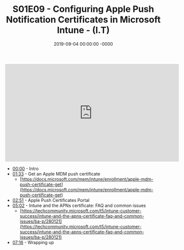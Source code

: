 ﻿---
layout: post
title: "S01E09 - Configuring Apple Push Notification Certificates in Microsoft Intune - (I.T)"
date: 2019-09-04 00:00:00 -0000
categories:
---

<iframe loading="lazy" width="560" height="315" src="https://www.youtube.com/embed/EVbPb9Mu9Og" title="YouTube video player" frameborder="0" allow="accelerometer; autoplay; clipboard-write; encrypted-media; gyroscope; picture-in-picture" allowfullscreen></iframe>

 * [00:00](https://www.youtube.com/watch?v=EVbPb9Mu9Og&t=0s) - Intro
 * [01:33](https://www.youtube.com/watch?v=EVbPb9Mu9Og&t=93s) - Get an Apple MDM push certificate
   - [https://docs.microsoft.com/mem/intune/enrollment/apple-mdm-push-certificate-get](https://docs.microsoft.com/mem/intune/enrollment/apple-mdm-push-certificate-get)
 * [02:51](https://www.youtube.com/watch?v=EVbPb9Mu9Og&t=171s) - Apple Push Certificates Portal
 * [05:02](https://www.youtube.com/watch?v=EVbPb9Mu9Og&t=302s) - Intune and the APNs certificate: FAQ and common issues
   - [https://techcommunity.microsoft.com/t5/intune-customer-success/intune-and-the-apns-certificate-faq-and-common-issues/ba-p/280121](https://techcommunity.microsoft.com/t5/intune-customer-success/intune-and-the-apns-certificate-faq-and-common-issues/ba-p/280121)
 * [07:16](https://www.youtube.com/watch?v=EVbPb9Mu9Og&t=436s) - Wrapping up

